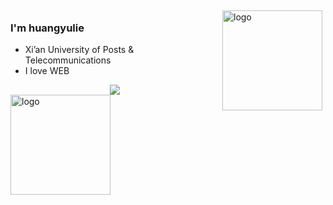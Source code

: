 <img src="https://github-readme-stats.vercel.app/api?username=polaris1119&show_icons=true" alt="logo" height="160" align="right" style="margin: 5px; margin-bottom: 20px;" />
 
### I'm huangyulie
 - Xi’an University of Posts & Telecommunications
 - I love WEB
 <div align="center">
	<img  src="https://github-readme-stats.vercel.app/api/top-langs/?username=huangyulie&hide_title=true&hide_border=true&layout=compact&langs_count=6&text_color=000&icon_color=fff&bg_color=000theme=graywhite" />
</div>
<img src="https://github-profile-trophy.vercel.app/?username=huangyulie&theme=flat&column=8" alt="logo" height="160" align="center" style="margin: auto; margin-bottom: 15px;" />
